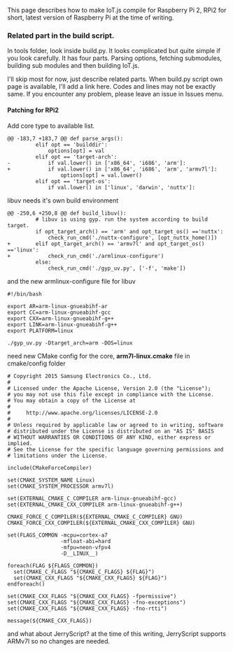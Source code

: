 This page describes how to make IoT.js compile for Raspberry Pi 2, RPi2 for short, latest version of Raspberry Pi at the time of writing.

### Related part in the build script.

In tools folder, look inside build.py. It looks complicated but quite simple if you look carefully. It has four parts. Parsing options, fetching submodules, building sub modules and then building IoT.js.

I'll skip most for now, just describe related parts. When build.py script own page is available, I'll add a link here. Codes and lines may not be exactly same. If you encounter any problem, please leave an issue in Issues menu.

#### Patching for RPi2

Add core type to available list.
 
```
@@ -183,7 +183,7 @@ def parse_args():
         elif opt == 'builddir':
             options[opt] = val
         elif opt == 'target-arch':
-            if val.lower() in ['x86_64', 'i686', 'arm']:
+            if val.lower() in ['x86_64', 'i686', 'arm', 'armv7l']:
                 options[opt] = val.lower()
         elif opt == 'target-os':
             if val.lower() in ['linux', 'darwin', 'nuttx']:
```

libuv needs it's own build environment
```
@@ -250,6 +250,8 @@ def build_libuv():
         # libuv is using gyp. run the system according to build target.
         if opt_target_arch() == 'arm' and opt_target_os() =='nuttx':
             check_run_cmd('./nuttx-configure', [opt_nuttx_home()])
+        elif opt_target_arch() == 'armv7l' and opt_target_os() =='linux':
+            check_run_cmd('./armlinux-configure')
         else:
             check_run_cmd('./gyp_uv.py', ['-f', 'make'])
```

and the new armlinux-configure file for libuv
```
#!/bin/bash

export AR=arm-linux-gnueabihf-ar
export CC=arm-linux-gnueabihf-gcc
export CXX=arm-linux-gnueabihf-g++
export LINK=arm-linux-gnueabihf-g++
export PLATFORM=linux

./gyp_uv.py -Dtarget_arch=arm -DOS=linux
```

need new CMake config for the core, **arm7l-linux.cmake** file in cmake/config folder

```
# Copyright 2015 Samsung Electronics Co., Ltd.
#
# Licensed under the Apache License, Version 2.0 (the "License");
# you may not use this file except in compliance with the License.
# You may obtain a copy of the License at
#
#     http://www.apache.org/licenses/LICENSE-2.0
#
# Unless required by applicable law or agreed to in writing, software
# distributed under the License is distributed on an "AS IS" BASIS
# WITHOUT WARRANTIES OR CONDITIONS OF ANY KIND, either express or implied.
# See the License for the specific language governing permissions and
# limitations under the License.

include(CMakeForceCompiler)

set(CMAKE_SYSTEM_NAME Linux)
set(CMAKE_SYSTEM_PROCESSOR armv7l)

set(EXTERNAL_CMAKE_C_COMPILER arm-linux-gnueabihf-gcc)
set(EXTERNAL_CMAKE_CXX_COMPILER arm-linux-gnueabihf-g++)

CMAKE_FORCE_C_COMPILER(${EXTERNAL_CMAKE_C_COMPILER} GNU)
CMAKE_FORCE_CXX_COMPILER(${EXTERNAL_CMAKE_CXX_COMPILER} GNU)

set(FLAGS_COMMON -mcpu=cortex-a7
                 -mfloat-abi=hard
                 -mfpu=neon-vfpv4
                 -D__LINUX__)

foreach(FLAG ${FLAGS_COMMON})
  set(CMAKE_C_FLAGS "${CMAKE_C_FLAGS} ${FLAG}")
  set(CMAKE_CXX_FLAGS "${CMAKE_CXX_FLAGS} ${FLAG}")
endforeach()

set(CMAKE_CXX_FLAGS "${CMAKE_CXX_FLAGS} -fpermissive")
set(CMAKE_CXX_FLAGS "${CMAKE_CXX_FLAGS} -fno-exceptions")
set(CMAKE_CXX_FLAGS "${CMAKE_CXX_FLAGS} -fno-rtti")

message(${CMAKE_CXX_FLAGS})
```

and what about JerryScript? at the time of this writing, JerryScript supports ARMv7l so no changes are needed.

